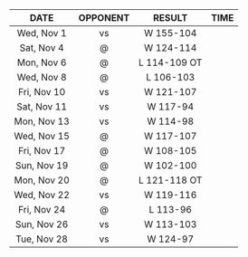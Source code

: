 |    DATE     |         OPPONENT          |    RESULT    |  TIME  |
|:-----------:|:-------------------------:|:------------:|:------:|
| Wed, Nov 1  |     vs [](/r/pacers)      |  W 155-104   |        |
| Sat, Nov 4  |      @ [](/r/gonets)      |  W 124-114   |        |
| Mon, Nov 6  |   @ [](/r/timberwolves)   | L 114-109 OT |        |
| Wed, Nov 8  |      @ [](/r/sixers)      |  L 106-103   |        |
| Fri, Nov 10 |     vs [](/r/gonets)      |  W 121-107   |        |
| Sat, Nov 11 | vs [](/r/torontoraptors)  |   W 117-94   |        |
| Mon, Nov 13 |    vs [](/r/nyknicks)     |   W 114-98   |        |
| Wed, Nov 15 |      @ [](/r/sixers)      |  W 117-107   |        |
| Fri, Nov 17 |  @ [](/r/torontoraptors)  |  W 108-105   |        |
| Sun, Nov 19 | @ [](/r/memphisgrizzlies) |  W 102-100   |        |
| Mon, Nov 20 | @ [](/r/charlottehornets) | L 121-118 OT |        |
| Wed, Nov 22 |    vs [](/r/mkebucks)     |  W 119-116   |        |
| Fri, Nov 24 |   @ [](/r/orlandomagic)   |   L 113-96   |        |
| Sun, Nov 26 |  vs [](/r/atlantahawks)   |  W 113-103   |        |
| Tue, Nov 28 |  vs [](/r/chicagobulls)   |   W 124-97   |        |